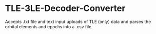 # TLE-3LE-Decoder-Converter
Accepts .txt file and text input uploads of TLE (only) data and parses the orbital elements and epochs into a .csv file.
